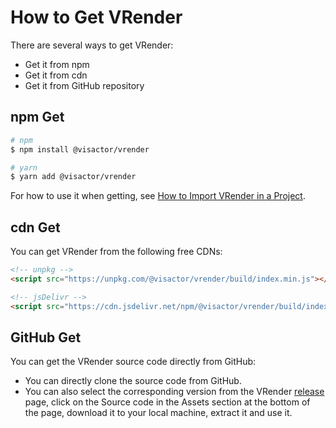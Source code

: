 # How to Get VRender

There are several ways to get VRender:

- Get it from npm
- Get it from cdn
- Get it from GitHub repository

## npm Get

```bash
# npm
$ npm install @visactor/vrender

# yarn
$ yarn add @visactor/vrender
```

For how to use it when getting, see [How to Import VRender in a Project](https://data-cms.bytedance.net/site/How_to_Import_VRender).

## cdn Get

You can get VRender from the following free CDNs:

```html
<!-- unpkg -->
<script src="https://unpkg.com/@visactor/vrender/build/index.min.js"></script>

<!-- jsDelivr -->
<script src="https://cdn.jsdelivr.net/npm/@visactor/vrender/build/index.min.js"></script>
```

## GitHub Get

You can get the VRender source code directly from GitHub:

- You can directly clone the source code from GitHub.
- You can also select the corresponding version from the VRender [release](https://github.com/VisActor/VChart/releases) page, click on the Source code in the Assets section at the bottom of the page, download it to your local machine, extract it and use it.